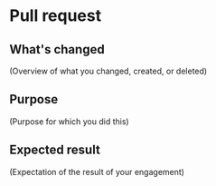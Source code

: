 Pull request
============

What's changed
--------------
(Overview of what you changed, created, or deleted)

Purpose
-------
(Purpose for which you did this)

Expected result
---------------
(Expectation of the result of your engagement)
